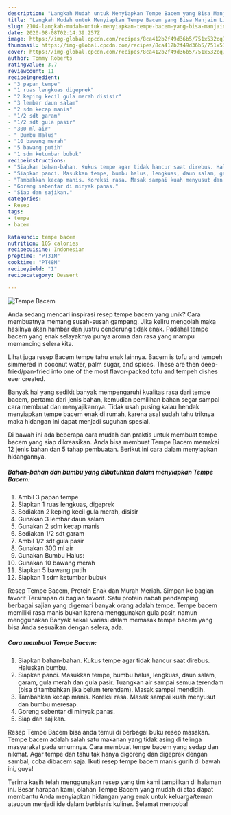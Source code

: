 ```yaml
---
description: "Langkah Mudah untuk Menyiapkan Tempe Bacem yang Bisa Manjain Lidah"
title: "Langkah Mudah untuk Menyiapkan Tempe Bacem yang Bisa Manjain Lidah"
slug: 2104-langkah-mudah-untuk-menyiapkan-tempe-bacem-yang-bisa-manjain-lidah
date: 2020-08-08T02:14:39.257Z
image: https://img-global.cpcdn.com/recipes/8ca412b2f49d36b5/751x532cq70/tempe-bacem-foto-resep-utama.jpg
thumbnail: https://img-global.cpcdn.com/recipes/8ca412b2f49d36b5/751x532cq70/tempe-bacem-foto-resep-utama.jpg
cover: https://img-global.cpcdn.com/recipes/8ca412b2f49d36b5/751x532cq70/tempe-bacem-foto-resep-utama.jpg
author: Tommy Roberts
ratingvalue: 3.7
reviewcount: 11
recipeingredient:
- "3 papan tempe"
- "1 ruas lengkuas digeprek"
- "2 keping kecil gula merah disisir"
- "3 lembar daun salam"
- "2 sdm kecap manis"
- "1/2 sdt garam"
- "1/2 sdt gula pasir"
- "300 ml air"
- " Bumbu Halus"
- "10 bawang merah"
- "5 bawang putih"
- "1 sdm ketumbar bubuk"
recipeinstructions:
- "Siapkan bahan-bahan. Kukus tempe agar tidak hancur saat direbus. Haluskan bumbu."
- "Siapkan panci. Masukkan tempe, bumbu halus, lengkuas, daun salam, garam, gula merah dan gula pasir. Tuangkan air sampai semua terendam (bisa ditambahkan jika belum terendam). Masak sampai mendidih."
- "Tambahkan kecap manis. Koreksi rasa. Masak sampai kuah menyusut dan bumbu meresap."
- "Goreng sebentar di minyak panas."
- "Siap dan sajikan."
categories:
- Resep
tags:
- tempe
- bacem

katakunci: tempe bacem 
nutrition: 105 calories
recipecuisine: Indonesian
preptime: "PT31M"
cooktime: "PT48M"
recipeyield: "1"
recipecategory: Dessert

---
```



![Tempe Bacem](https://img-global.cpcdn.com/recipes/8ca412b2f49d36b5/751x532cq70/tempe-bacem-foto-resep-utama.jpg)

Anda sedang mencari inspirasi resep tempe bacem yang unik? Cara membuatnya memang susah-susah gampang. Jika keliru mengolah maka hasilnya akan hambar dan justru cenderung tidak enak. Padahal tempe bacem yang enak selayaknya punya aroma dan rasa yang mampu memancing selera kita.

Lihat juga resep Bacem tempe tahu enak lainnya. Bacem is tofu and tempeh simmered in coconut water, palm sugar, and spices. These are then deep-fried/pan-fried into one of the most flavor-packed tofu and tempeh dishes ever created.

Banyak hal yang sedikit banyak mempengaruhi kualitas rasa dari tempe bacem, pertama dari jenis bahan, kemudian pemilihan bahan segar sampai cara membuat dan menyajikannya. Tidak usah pusing kalau hendak menyiapkan tempe bacem enak di rumah, karena asal sudah tahu triknya maka hidangan ini dapat menjadi suguhan spesial.


Di bawah ini ada beberapa cara mudah dan praktis untuk membuat tempe bacem yang siap dikreasikan. Anda bisa membuat Tempe Bacem memakai 12 jenis bahan dan 5 tahap pembuatan. Berikut ini cara dalam menyiapkan hidangannya.

<!--inarticleads1-->

##### Bahan-bahan dan bumbu yang dibutuhkan dalam menyiapkan Tempe Bacem:

1. Ambil 3 papan tempe
1. Siapkan 1 ruas lengkuas, digeprek
1. Sediakan 2 keping kecil gula merah, disisir
1. Gunakan 3 lembar daun salam
1. Gunakan 2 sdm kecap manis
1. Sediakan 1/2 sdt garam
1. Ambil 1/2 sdt gula pasir
1. Gunakan 300 ml air
1. Gunakan  Bumbu Halus:
1. Gunakan 10 bawang merah
1. Siapkan 5 bawang putih
1. Siapkan 1 sdm ketumbar bubuk


Resep Tempe Bacem, Protein Enak dan Murah Meriah. Simpan ke bagian favorit Tersimpan di bagian favorit. Satu protein nabati pendamping berbagai sajian yang digemari banyak orang adalah tempe. Tempe bacem memiliki rasa manis bukan karena menggunakan gula pasir, namun menggunakan Banyak sekali variasi dalam memasak tempe bacem yang bisa Anda sesuaikan dengan selera, ada. 

<!--inarticleads2-->

##### Cara membuat Tempe Bacem:

1. Siapkan bahan-bahan. Kukus tempe agar tidak hancur saat direbus. Haluskan bumbu.
1. Siapkan panci. Masukkan tempe, bumbu halus, lengkuas, daun salam, garam, gula merah dan gula pasir. Tuangkan air sampai semua terendam (bisa ditambahkan jika belum terendam). Masak sampai mendidih.
1. Tambahkan kecap manis. Koreksi rasa. Masak sampai kuah menyusut dan bumbu meresap.
1. Goreng sebentar di minyak panas.
1. Siap dan sajikan.


Resep Tempe Bacem bisa anda temui di berbagai buku resep masakan. Tempe bacem adalah salah satu makanan yang tidak asing di telinga masyarakat pada umumnya. Cara membuat tempe bacem yang sedap dan nikmat. Agar tempe dan tahu tak hanya digoreng dan digeprek dengan sambal, coba dibacem saja. Ikuti resep tempe bacem manis gurih di bawah ini, guys! 

Terima kasih telah menggunakan resep yang tim kami tampilkan di halaman ini. Besar harapan kami, olahan Tempe Bacem yang mudah di atas dapat membantu Anda menyiapkan hidangan yang enak untuk keluarga/teman ataupun menjadi ide dalam berbisnis kuliner. Selamat mencoba!
